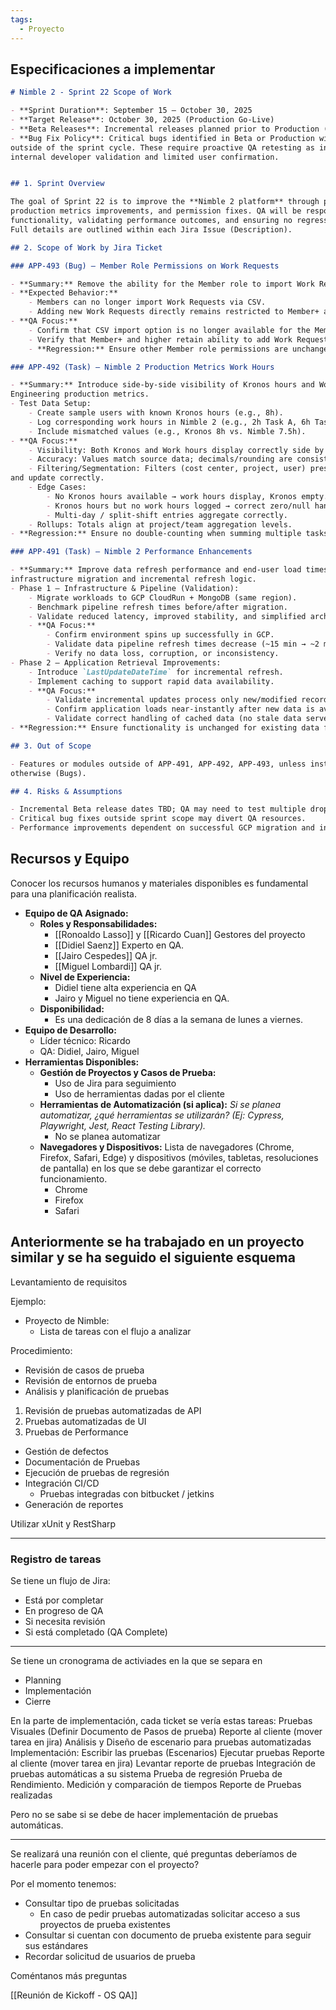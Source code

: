 ```yaml
---
tags:
  - Proyecto
---
```



## Especificaciones a implementar

```md
# Nimble 2 - Sprint 22 Scope of Work

- **Sprint Duration**: September 15 – October 30, 2025
- **Target Release**: October 30, 2025 (Production Go-Live)
- **Beta Releases**: Incremental releases planned prior to Production (dates TBD).
- **Bug Fix Policy**: Critical bugs identified in Beta or Production will be resolved and released
outside of the sprint cycle. These require proactive QA retesting as insurance, in addition to
internal developer validation and limited user confirmation.


## 1. Sprint Overview

The goal of Sprint 22 is to improve the **Nimble 2 platform** through performance enhancements,
production metrics improvements, and permission fixes. QA will be responsible for verifying
functionality, validating performance outcomes, and ensuring no regressions are introduced.
Full details are outlined within each Jira Issue (Description).

## 2. Scope of Work by Jira Ticket

### APP-493 (Bug) – Member Role Permissions on Work Requests

- **Summary:** Remove the ability for the Member role to import Work Requests via CSV.
- **Expected Behavior:**
    - Members can no longer import Work Requests via CSV.
    - Adding new Work Requests directly remains restricted to Member+ and above.
- **QA Focus:**
    - Confirm that CSV import option is no longer available for the Member role.
    - Verify that Member+ and higher retain ability to add Work Requests.
    - **Regression:** Ensure other Member role permissions are unchanged.

### APP-492 (Task) – Nimble 2 Production Metrics Work Hours

- **Summary:** Introduce side-by-side visibility of Kronos hours and Work hours for
Engineering production metrics.
- Test Data Setup:
    - Create sample users with known Kronos hours (e.g., 8h).
    - Log corresponding work hours in Nimble 2 (e.g., 2h Task A, 6h Task B).
    - Include mismatched values (e.g., Kronos 8h vs. Nimble 7.5h).
- **QA Focus:**
    - Visibility: Both Kronos and Work hours display correctly side by side.
    - Accuracy: Values match source data; decimals/rounding are consistent.
    - Filtering/Segmentation: Filters (cost center, project, user) preserve both columns
and update correctly.
    - Edge Cases:
        - No Kronos hours available → work hours display, Kronos empty.
        - Kronos hours but no work hours logged → correct zero/null handling.
        - Multi-day / split-shift entries aggregate correctly.
    - Rollups: Totals align at project/team aggregation levels.
- **Regression:** Ensure no double-counting when summing multiple tasks.

### APP-491 (Task) – Nimble 2 Performance Enhancements

- **Summary:** Improve data refresh performance and end-user load times through
infrastructure migration and incremental refresh logic.
- Phase 1 – Infrastructure & Pipeline (Validation):
    - Migrate workloads to GCP CloudRun + MongoDB (same region).
    - Benchmark pipeline refresh times before/after migration.
    - Validate reduced latency, improved stability, and simplified architecture.
    - **QA Focus:**
        - Confirm environment spins up successfully in GCP.
        - Validate data pipeline refresh times decrease (~15 min → ~2 min).
        - Verify no data loss, corruption, or inconsistency.
- Phase 2 – Application Retrieval Improvements:
    - Introduce `LastUpdateDateTime` for incremental refresh.
    - Implement caching to support rapid data availability.
    - **QA Focus:**
        - Validate incremental updates process only new/modified records.
        - Confirm application loads near-instantly after new data is available.
        - Validate correct handling of cached data (no stale data served).
- **Regression:** Ensure functionality is unchanged for existing data flows.

## 3. Out of Scope

- Features or modules outside of APP-491, APP-492, APP-493, unless instructed
otherwise (Bugs).

## 4. Risks & Assumptions

- Incremental Beta release dates TBD; QA may need to test multiple drops before Oct 30.
- Critical bug fixes outside sprint scope may divert QA resources.
- Performance improvements dependent on successful GCP migration and infrastructure stability

```


## Recursos y Equipo

Conocer los recursos humanos y materiales disponibles es fundamental para una planificación realista.

- **Equipo de QA Asignado:**
    - **Roles y Responsabilidades:** 
	    - [[Ronoaldo Lasso]] y [[Ricardo Cuan]] Gestores del proyecto
	    - [[Didiel Saenz]] Experto en QA. 
	    - [[Jairo Cespedes]] QA jr.
	    - [[Miguel Lombardi]] QA jr.
    - **Nivel de Experiencia:** 
	    - Didiel tiene alta experiencia en QA
	    - Jairo y Miguel no tiene experiencia en QA.
    - **Disponibilidad:** 
	    - Es una dedicación de 8 días a la semana de lunes a viernes.
- **Equipo de Desarrollo:** 
	- Líder técnico: Ricardo
	- QA: Didiel, Jairo, Miguel
- **Herramientas Disponibles:**
    - **Gestión de Proyectos y Casos de Prueba:**
	    - Uso de Jira para seguimiento
	    - Uso de herramientas dadas por el cliente
    - **Herramientas de Automatización (si aplica):** _Si se planea automatizar, ¿qué herramientas se utilizarán? (Ej: Cypress, Playwright, Jest, React Testing Library)._
	    - No se planea automatizar
    - **Navegadores y Dispositivos:** Lista de navegadores (Chrome, Firefox, Safari, Edge) y dispositivos (móviles, tabletas, resoluciones de pantalla) en los que se debe garantizar el correcto funcionamiento.
		- Chrome
		- Firefox
		- Safari


## Anteriormente se ha trabajado en un proyecto similar y se ha seguido el siguiente esquema

Levantamiento de requisitos

Ejemplo:
- Proyecto de Nimble:
	- Lista de tareas con el flujo a analizar

Procedimiento:
- Revisión de casos de prueba
- Revisión de entornos de prueba
- Análisis y planificación de pruebas

1. Revisión de pruebas automatizadas de API
2. Pruebas automatizadas de UI
3. Pruebas de Performance

- Gestión de defectos
- Documentación de Pruebas
- Ejecución de pruebas de regresión
- Integración CI/CD
	- Pruebas integradas con bitbucket / jetkins
- Generación de reportes

Utilizar xUnit y RestSharp

---

### Registro de tareas

Se tiene un flujo de Jira:
- Está por completar
- En progreso de QA
- Si necesita revisión
- Si está completado (QA Complete)

---

Se tiene un cronograma de activiades en la que se separa en 

- Planning
- Implementación
- Cierre

En la parte de implementación, cada ticket se vería estas tareas:
Pruebas Visuales (Definir Documento de Pasos de prueba)
Reporte al cliente (mover tarea en jira)
Análisis y Diseño de escenario para pruebas automatizadas
Implementación: Escribir las pruebas (Escenarios)
Ejecutar pruebas 
Reporte al cliente (mover tarea en jira)
Levantar reporte de pruebas
Integración de pruebas automáticas a su sistema
Prueba de regresión
Prueba de Rendimiento. Medición y comparación de tiempos
Reporte de Pruebas realizadas

Pero no se sabe si se debe de hacer implementación de pruebas automáticas. 

---

Se realizará una reunión con el cliente, qué preguntas deberíamos de hacerle para poder empezar con el proyecto?

Por el momento tenemos:

- Consultar tipo de pruebas solicitadas
	- En caso de pedir pruebas automatizadas solicitar acceso a sus proyectos de prueba existentes
- Consultar si cuentan con documento de prueba existente para seguir sus estándares
- Recordar solicitud de usuarios de prueba

Coméntanos más preguntas


[[Reunión de Kickoff - OS QA]] 